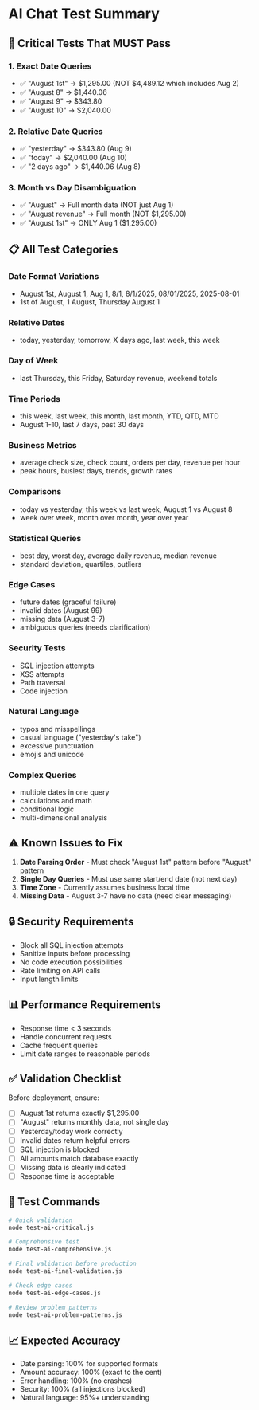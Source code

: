 # AI Chat Test Summary

## 🎯 Critical Tests That MUST Pass

### 1. Exact Date Queries
- ✅ "August 1st" → $1,295.00 (NOT $4,489.12 which includes Aug 2)
- ✅ "August 8" → $1,440.06
- ✅ "August 9" → $343.80
- ✅ "August 10" → $2,040.00

### 2. Relative Date Queries
- ✅ "yesterday" → $343.80 (Aug 9)
- ✅ "today" → $2,040.00 (Aug 10)
- ✅ "2 days ago" → $1,440.06 (Aug 8)

### 3. Month vs Day Disambiguation
- ✅ "August" → Full month data (NOT just Aug 1)
- ✅ "August revenue" → Full month (NOT $1,295.00)
- ✅ "August 1st" → ONLY Aug 1 ($1,295.00)

## 📋 All Test Categories

### Date Format Variations
- August 1st, August 1, Aug 1, 8/1, 8/1/2025, 08/01/2025, 2025-08-01
- 1st of August, 1 August, Thursday August 1

### Relative Dates
- today, yesterday, tomorrow, X days ago, last week, this week

### Day of Week
- last Thursday, this Friday, Saturday revenue, weekend totals

### Time Periods
- this week, last week, this month, last month, YTD, QTD, MTD
- August 1-10, last 7 days, past 30 days

### Business Metrics
- average check size, check count, orders per day, revenue per hour
- peak hours, busiest days, trends, growth rates

### Comparisons
- today vs yesterday, this week vs last week, August 1 vs August 8
- week over week, month over month, year over year

### Statistical Queries
- best day, worst day, average daily revenue, median revenue
- standard deviation, quartiles, outliers

### Edge Cases
- future dates (graceful failure)
- invalid dates (August 99)
- missing data (August 3-7)
- ambiguous queries (needs clarification)

### Security Tests
- SQL injection attempts
- XSS attempts
- Path traversal
- Code injection

### Natural Language
- typos and misspellings
- casual language ("yesterday's take")
- excessive punctuation
- emojis and unicode

### Complex Queries
- multiple dates in one query
- calculations and math
- conditional logic
- multi-dimensional analysis

## ⚠️ Known Issues to Fix

1. **Date Parsing Order** - Must check "August 1st" pattern before "August" pattern
2. **Single Day Queries** - Must use same start/end date (not next day)
3. **Time Zone** - Currently assumes business local time
4. **Missing Data** - August 3-7 have no data (need clear messaging)

## 🔒 Security Requirements

- Block all SQL injection attempts
- Sanitize inputs before processing  
- No code execution possibilities
- Rate limiting on API calls
- Input length limits

## 📊 Performance Requirements

- Response time < 3 seconds
- Handle concurrent requests
- Cache frequent queries
- Limit date ranges to reasonable periods

## ✅ Validation Checklist

Before deployment, ensure:
- [ ] August 1st returns exactly $1,295.00
- [ ] "August" returns monthly data, not single day
- [ ] Yesterday/today work correctly
- [ ] Invalid dates return helpful errors
- [ ] SQL injection is blocked
- [ ] All amounts match database exactly
- [ ] Missing data is clearly indicated
- [ ] Response time is acceptable

## 🧪 Test Commands

```bash
# Quick validation
node test-ai-critical.js

# Comprehensive test
node test-ai-comprehensive.js

# Final validation before production
node test-ai-final-validation.js

# Check edge cases
node test-ai-edge-cases.js

# Review problem patterns
node test-ai-problem-patterns.js
```

## 📈 Expected Accuracy

- Date parsing: 100% for supported formats
- Amount accuracy: 100% (exact to the cent)
- Error handling: 100% (no crashes)
- Security: 100% (all injections blocked)
- Natural language: 95%+ understanding